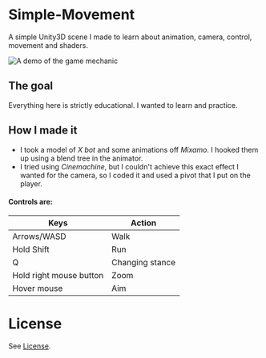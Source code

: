 # Simple-Movement
A simple Unity3D scene I made to learn about animation, camera, control, movement and shaders.

![A demo of the game mechanic](images/Demo.gif)
## The goal
Everything here is strictly educational. I wanted to learn and practice.

## How I made it
- I took a model of *X bot* and some animations off *Mixamo*. I hooked them up using a blend tree in the animator. 
- I tried using *Cinemachine*, but I couldn't achieve this exact effect I wanted for the camera, so I coded it and used a pivot that I put on the player.

#### Controls are:
| Keys  |Action |
|--------- | ---------|
| Arrows/WASD | Walk |
| Hold Shift | Run | 
| Q | Changing stance |
| Hold right mouse button | Zoom |
| Hover mouse | Aim |

# License
See [License](LICENSE).
